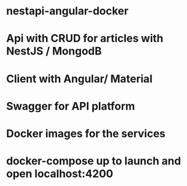 # nestapi-angular-docker

# Api with CRUD for articles with NestJS / MongodB
# Client with Angular/ Material 
# Swagger for API platform
# Docker images for the services

# docker-compose up to launch and open localhost:4200
